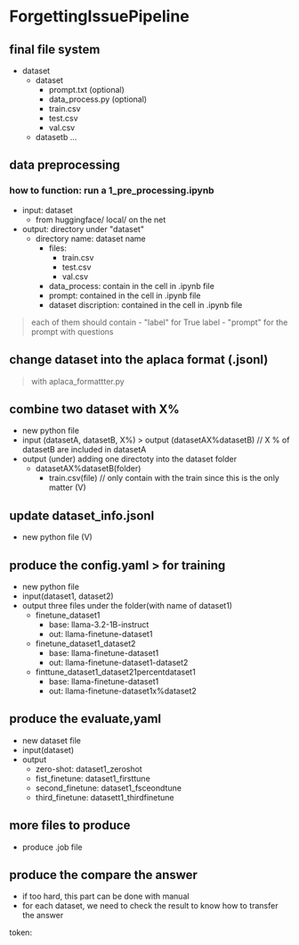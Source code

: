 # ForgettingIssuePipeline
## final file system
- dataset
    - dataset
        - prompt.txt (optional)
        - data_process.py (optional)
        - train.csv
        - test.csv
        - val.csv
    - datasetb
    ...
## data preprocessing
### how to function: run a 1_pre_processing.ipynb

- input: dataset
    - from huggingface/ local/ on the net
- output: directory under "dataset"
    - directory name: dataset name
        - files:
            - train.csv
            - test.csv
            - val.csv
        - data_process: contain in the cell in .ipynb file
        - prompt: contained in the cell in .ipynb file
        - dataset discription: contained in the cell in .ipynb file
> each of them should contain 
    - "label" for True label
    - "prompt" for the prompt with questions 

## change dataset into the aplaca format (.jsonl)
> with aplaca_formattter.py

## combine two dataset with X% 
- new python file
- input (datasetA, datasetB, X%) > output (datasetAX%datasetB) // X % of datasetB are included in datasetA
- output (under) adding one directoty into the dataset folder
    - datasetAX%datasetB(folder)
        - train.csv(file) // only contain with the train since this is the only matter
(V)

## update dataset_info.jsonl
- new python file
(V)

## produce the config.yaml > for training
- new python file
- input(dataset1, dataset2)
- output three files under the folder(with name of dataset1)
    - finetune_dataset1
        - base: llama-3.2-1B-instruct
        - out: llama-finetune-dataset1
    - finetune_dataset1_dataset2
        - base: llama-finetune-dataset1
        - out: llama-finetune-dataset1-dataset2
    - finttune_dataset1_dataset21percentdataset1
        - base: llama-finetune-dataset1
        - out: llama-finetune-dataset1x%dataset2
## produce the evaluate,yaml
- new dataset file
- input(dataset)
- output    
    - zero-shot: dataset1_zeroshot
    - fist_finetune: dataset1_firsttune
    - second_finetune: dataset1_fsceondtune
    - third_finetune: datasett1_thirdfinetune


## more files to produce
- produce .job file
## produce the compare the answer
- if too hard, this part can be done with manual 
- for each dataset, we need to check the result to know how to transfer the answer 

token: 